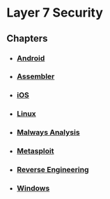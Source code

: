 # Layer 7 Security

## Chapters

- ### [Android](https://github.com/FloDevAT/Security-Documentation/tree/master/layer_7/android)
- ### [Assembler](https://github.com/FloDevAT/Security-Documentation/tree/master/layer_7/assembler)
- ### [iOS](https://github.com/FloDevAT/Security-Documentation/tree/master/layer_7/ios)
- ### [Linux](https://github.com/FloDevAT/Security-Documentation/tree/master/layer_7/linux)
- ### [Malways Analysis](https://github.com/FloDevAT/Security-Documentation/tree/master/layer_7/malware_analysis)
- ### [Metasploit](https://github.com/FloDevAT/Security-Documentation/tree/master/layer_7/metasploit)
- ### [Reverse Engineering](https://github.com/FloDevAT/Security-Documentation/tree/master/layer_7/reverse_engineering)
- ### [Windows](https://github.com/FloDevAT/Security-Documentation/tree/master/layer_7/windows)
